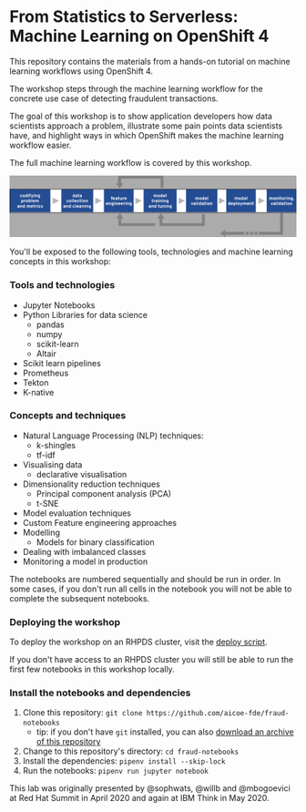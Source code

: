 # From Statistics to Serverless: Machine Learning on OpenShift 4

This repository contains the materials from a hands-on tutorial on machine learning workflows using OpenShift 4. 

The workshop steps through the machine learning workflow for the concrete use case of detecting fraudulent transactions.

The goal of this workshop is to show application developers how data scientists approach a problem, illustrate some pain points data scientists have, and highlight ways in which OpenShift makes the machine learning workflow easier. 

The full machine learning workflow is covered by this workshop. 

![workflow-s2s.png](../Images/workflow-s2s.png)

You'll be exposed to the following tools, technologies and machine learning concepts in this workshop: 

### Tools and technologies
- Jupyter Notebooks
- Python Libraries for data science
	- pandas
	- numpy
	- scikit-learn
	- Altair
- Scikit learn pipelines 
- Prometheus
- Tekton
- K-native
### Concepts and techniques
- Natural Language Processing (NLP) techniques:
	- k-shingles 
	- tf-idf
- Visualising data	
	- declarative visualisation 
- Dimensionality reduction techniques 
   - Principal component analysis (PCA)
   - t-SNE
- Model evaluation techniques
- Custom Feature engineering approaches
- Modelling
	- Models for binary classification
- Dealing with imbalanced classes
- Monitoring a model in production


The notebooks are numbered sequentially and should be run in order. In some cases, if you don't run all cells in the notebook you will not be able to complete the subsequent notebooks.  


### Deploying the workshop

To deploy the workshop on an RHPDS cluster, visit the [deploy script](deploy/deploy.md). 

If you don't have access to an RHPDS cluster you will still be able to run the first few notebooks in this workshop locally. 
### Install the notebooks and dependencies

1.  Clone this repository:  `git clone https://github.com/aicoe-fde/fraud-notebooks`
    - tip:  if you don't have `git` installed, you can also [download an archive of this repository](https://github.com/willb/ml-workflows-notebook/archive/master.zip)
2.  Change to this repository's directory:  `cd fraud-notebooks`
3.  Install the dependencies:  `pipenv install --skip-lock`
4.  Run the notebooks:  `pipenv run jupyter notebook`



This lab was originally presented by @sophwats, @willb and @mbogoevici at Red Hat Summit in April 2020 and again at IBM Think in May 2020.

